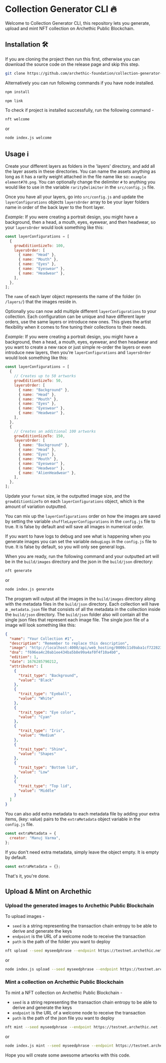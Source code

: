 # Collection Generator CLI 🔥

Welcome to Collection Generator CLI, this repository lets you generate, upload and mint NFT collection on Archethic Public Blockchain.

## Installation 🛠️

If you are cloning the project then run this first, otherwise you can download the source code on the release page and skip this step.

```sh
git clone https://github.com/archethic-foundation/collection-generator-cli.git
```

Alternatively you can run following commands if you have node installed.

```sh
npm install
```

```sh
npm link
```

To check if project is installed successfully, run the following command -

```sh
nft welcome
```

or

```sh
node index.js welcome
```

## Usage ℹ️

Create your different layers as folders in the 'layers' directory, and add all the layer assets in these directories. You can name the assets anything as long as it has a rarity weight attached in the file name like so: `example element#70.png`. You can optionally change the delimiter `#` to anything you would like to use in the variable `rarityDelimiter` in the `src/config.js` file.

Once you have all your layers, go into `src/config.js` and update the `layerConfigurations` objects `layersOrder` array to be your layer folders name in order of the back layer to the front layer.

_Example:_ If you were creating a portrait design, you might have a background, then a head, a mouth, eyes, eyewear, and then headwear, so your `layersOrder` would look something like this:

```js
const layerConfigurations = [
  {
    growEditionSizeTo: 100,
    layersOrder: [
      { name: "Head" },
      { name: "Mouth" },
      { name: "Eyes" },
      { name: "Eyeswear" },
      { name: "Headwear" },
    ],
  },
];
```

The `name` of each layer object represents the name of the folder (in `/layers/`) that the images reside in.

Optionally you can now add multiple different `layerConfigurations` to your collection. Each configuration can be unique and have different layer orders, use the same layers or introduce new ones. This gives the artist flexibility when it comes to fine tuning their collections to their needs.

_Example:_ If you were creating a portrait design, you might have a background, then a head, a mouth, eyes, eyewear, and then headwear and you want to create a new race or just simple re-order the layers or even introduce new layers, then you're `layerConfigurations` and `layersOrder` would look something like this:

```js
const layerConfigurations = [
  {
    // Creates up to 50 artworks
    growEditionSizeTo: 50,
    layersOrder: [
      { name: "Background" },
      { name: "Head" },
      { name: "Mouth" },
      { name: "Eyes" },
      { name: "Eyeswear" },
      { name: "Headwear" },
    ],
  },
  {
    // Creates an additional 100 artworks
    growEditionSizeTo: 150,
    layersOrder: [
      { name: "Background" },
      { name: "Head" },
      { name: "Eyes" },
      { name: "Mouth" },
      { name: "Eyeswear" },
      { name: "Headwear" },
      { name: "AlienHeadwear" },
    ],
  },
];
```

Update your `format` size, ie the outputted image size, and the `growEditionSizeTo` on each `layerConfigurations` object, which is the amount of variation outputted.

You can mix up the `layerConfigurations` order on how the images are saved by setting the variable `shuffleLayerConfigurations` in the `config.js` file to true. It is false by default and will save all images in numerical order.

If you want to have logs to debug and see what is happening when you generate images you can set the variable `debugLogs` in the `config.js` file to true. It is false by default, so you will only see general logs.


When you are ready, run the following command and your outputted art will be in the `build/images` directory and the json in the `build/json` directory:

```sh
nft generate
```

or

```sh
node index.js generate
```

The program will output all the images in the `build/images` directory along with the metadata files in the `build/json` directory. Each collection will have a `_metadata.json` file that consists of all the metadata in the collection inside the `build/json` directory. The `build/json` folder also will contain all the single json files that represent each image file. The single json file of a image will look something like this:

```json
{
  "name": "Your Collection #1",
  "description": "Remember to replace this description",
  "image": "http://localhost:4000/api/web_hosting/0000c11d9aba1cf7228230c479e3c85f370065b0a7dddc99035e635de78faff263cb/1.png",
  "dna": "f696ea4c20ab1ee434ba5b8e99a4af0f4f10a4b0",
  "edition": 1,
  "date": 1676285790212,
  "attributes": [
    {
      "trait_type": "Background",
      "value": "Black"
    },
    {
      "trait_type": "Eyeball",
      "value": "White"
    },
    {
      "trait_type": "Eye color",
      "value": "Cyan"
    },
    {
      "trait_type": "Iris",
      "value": "Medium"
    },
    {
      "trait_type": "Shine",
      "value": "Shapes"
    },
    {
      "trait_type": "Bottom lid",
      "value": "Low"
    },
    {
      "trait_type": "Top lid",
      "value": "Middle"
    }
  ]
}
```

You can also add extra metadata to each metadata file by adding your extra items, (key: value) pairs to the `extraMetadata` object variable in the `config.js` file.

```js
const extraMetadata = {
  creator: "Manuj Varma",
};
```

If you don't need extra metadata, simply leave the object empty. It is empty by default.

```js
const extraMetadata = {};
```

That's it, you're done.

## Upload & Mint on Archethic

### Upload the generated images to Archethic Public Blockchain

To upload images - 

- `seed` is a string representing the transaction chain entropy to be able to derive and generate the keys
- `endpoint` is the URL of a welcome node to receive the transaction
- `path` is the path of the folder you want to deploy

```bash
nft upload --seed myseedphrase --endpoint https://testnet.archethic.net --path ./build/images
```

or

```sh
node index.js upload --seed myseedphrase --endpoint https://testnet.archethic.net --path ./build/images
```

### Mint a collection on Archethic Public Blockchain

To mint a NFT collection on Archethic Public Blockchain - 

- `seed` is a string representing the transaction chain entropy to be able to derive and generate the keys
- `endpoint` is the URL of a welcome node to receive the transaction
- `path` is the path of the json file you want to deploy

```bash
nft mint --seed myseedphrase --endpoint https://testnet.archethic.net --path ./build/json/_metadata.json
```

or

```sh
node index.js mint --seed myseedphrase --endpoint https://testnet.archethic.net --path ./build/json/_metadata.json
```

Hope you will create some awesome artworks with this code.
